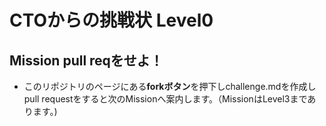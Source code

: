 # CTOからの挑戦状 Level0
## Mission pull reqをせよ！
- このリポジトリのページにある**forkボタン**を押下しchallenge.mdを作成しpull requestをすると次のMissionへ案内します。（MissionはLevel3まであります。)
